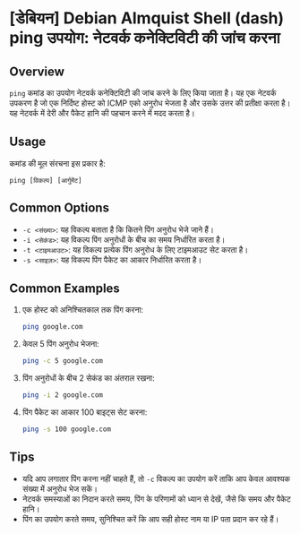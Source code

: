 # [डेबियन] Debian Almquist Shell (dash) ping उपयोग: नेटवर्क कनेक्टिविटी की जांच करना

## Overview
`ping` कमांड का उपयोग नेटवर्क कनेक्टिविटी की जांच करने के लिए किया जाता है। यह एक नेटवर्क उपकरण है जो एक निर्दिष्ट होस्ट को ICMP एको अनुरोध भेजता है और उसके उत्तर की प्रतीक्षा करता है। यह नेटवर्क में देरी और पैकेट हानि की पहचान करने में मदद करता है।

## Usage
कमांड की मूल संरचना इस प्रकार है:
```
ping [विकल्प] [आर्गुमेंट]
```

## Common Options
- `-c <संख्या>`: यह विकल्प बताता है कि कितने पिंग अनुरोध भेजे जाने हैं।
- `-i <सेकंड>`: यह विकल्प पिंग अनुरोधों के बीच का समय निर्धारित करता है।
- `-t <टाइमआउट>`: यह विकल्प प्रत्येक पिंग अनुरोध के लिए टाइमआउट सेट करता है।
- `-s <साइज़>`: यह विकल्प पिंग पैकेट का आकार निर्धारित करता है।

## Common Examples
1. एक होस्ट को अनिश्चितकाल तक पिंग करना:
   ```bash
   ping google.com
   ```

2. केवल 5 पिंग अनुरोध भेजना:
   ```bash
   ping -c 5 google.com
   ```

3. पिंग अनुरोधों के बीच 2 सेकंड का अंतराल रखना:
   ```bash
   ping -i 2 google.com
   ```

4. पिंग पैकेट का आकार 100 बाइट्स सेट करना:
   ```bash
   ping -s 100 google.com
   ```

## Tips
- यदि आप लगातार पिंग करना नहीं चाहते हैं, तो `-c` विकल्प का उपयोग करें ताकि आप केवल आवश्यक संख्या में अनुरोध भेज सकें।
- नेटवर्क समस्याओं का निदान करते समय, पिंग के परिणामों को ध्यान से देखें, जैसे कि समय और पैकेट हानि।
- पिंग का उपयोग करते समय, सुनिश्चित करें कि आप सही होस्ट नाम या IP पता प्रदान कर रहे हैं।